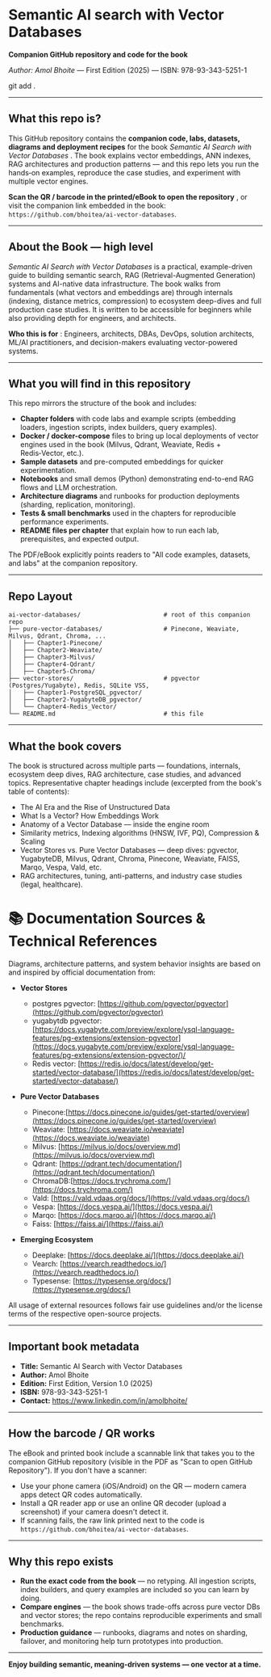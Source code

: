 # **Semantic AI search with Vector Databases**

**Companion GitHub repository and code for the book**

*Author: Amol Bhoite* — First Edition (2025) — ISBN: 978-93-343-5251-1

git add .

---

## What this repo is?

This GitHub repository contains the **companion code, labs, datasets, diagrams and deployment recipes** for the book  *Semantic AI Search with Vector Databases* . The book explains vector embeddings, ANN indexes, RAG architectures and production patterns — and this repo lets you run the hands‑on examples, reproduce the case studies, and experiment with multiple vector engines.

**Scan the QR / barcode in the printed/eBook to open the repository** , or visit the companion link embedded in the book: `https://github.com/bhoitea/ai-vector-databases`.

---

## About the Book — high level

*Semantic AI Search with Vector Databases* is a practical, example-driven guide to building semantic search, RAG (Retrieval-Augmented Generation) systems and AI-native data infrastructure. The book walks from fundamentals (what vectors and embeddings are) through internals (indexing, distance metrics, compression) to ecosystem deep-dives and full production case studies. It is written to be accessible for beginners while also providing depth for engineers, and architects.

**Who this is for** : Engineers, architects, DBAs, DevOps, solution architects, ML/AI practitioners, and decision-makers evaluating vector-powered systems.

---

## What you will find in this repository

This repo mirrors the structure of the book and includes:

* **Chapter folders** with code labs and example scripts (embedding loaders, ingestion scripts, index builders, query examples).
* **Docker / docker-compose** files to bring up local deployments of vector engines used in the book (Milvus, Qdrant, Weaviate, Redis + Redis‑Vector, etc.).
* **Sample datasets** and pre-computed embeddings for quicker experimentation.
* **Notebooks** and small demos (Python) demonstrating end-to-end RAG flows and LLM orchestration.
* **Architecture diagrams** and runbooks for production deployments (sharding, replication, monitoring).
* **Tests & small benchmarks** used in the chapters for reproducible performance experiments.
* **README files per chapter** that explain how to run each lab, prerequisites, and expected output.

The PDF/eBook explicitly points readers to "All code examples, datasets, and labs" at the companion repository.

---

## Repo Layout

```warp-runnable-command
ai-vector-databases/                       # root of this companion repo
├── pure-vector-databases/                 # Pinecone, Weaviate, Milvus, Qdrant, Chroma, ...
│   ├── Chapter1-Pinecone/
│   ├── Chapter2-Weaviate/
│   ├── Chapter3-Milvus/
│   ├── Chapter4-Qdrant/
│   ├── Chapter5-Chroma/
├── vector-stores/                         # pgvector (Postgres/Yugabyte), Redis, SQLite VSS, 
│   ├── Chapter1-PostgreSQL_pgvector/
│   ├── Chapter2-YugabyteDB_pgvector/
│   └── Chapter4-Redis_Vector/
└── README.md                              # this file
```

---

## What the book covers

The book is structured across multiple parts — foundations, internals, ecosystem deep dives, RAG architecture, case studies, and advanced topics. Representative chapter headings include (excerpted from the book's table of contents):

* The AI Era and the Rise of Unstructured Data
* What Is a Vector? How Embeddings Work
* Anatomy of a Vector Database — inside the engine room
* Similarity metrics, Indexing algorithms (HNSW, IVF, PQ), Compression & Scaling
* Vector Stores vs. Pure Vector Databases — deep dives: pgvector, YugabyteDB, Milvus, Qdrant, Chroma, Pinecone, Weaviate, FAISS, Marqo, Vespa, Vald, etc.
* RAG architectures, tuning, anti-patterns, and industry case studies (legal, healthcare).

# 📚 Documentation Sources & Technical References

Diagrams, architecture patterns, and system behavior insights are based on and inspired by official documentation from:

* **Vector Stores**

  * postgres pgvector: [https://github.com/pgvector/pgvector](https://github.com/pgvector/pgvector)
  * yugabytdb pgvector: [https://docs.yugabyte.com/preview/explore/ysql-language-features/pg-extensions/extension-pgvector](https://docs.yugabyte.com/preview/explore/ysql-language-features/pg-extensions/extension-pgvector/)/
  * Redis vector: [https://redis.io/docs/latest/develop/get-started/vector-database/](https://redis.io/docs/latest/develop/get-started/vector-database/)
* **Pure Vector Databases**

  * Pinecone:[https://docs.pinecone.io/guides/get-started/overview](https://docs.pinecone.io/guides/get-started/overview)
  * Weaviate: [https://docs.weaviate.io/weaviate](https://docs.weaviate.io/weaviate)
  * Milvus: [https://milvus.io/docs/overview.md](https://milvus.io/docs/overview.md)
  * Qdrant: [https://qdrant.tech/documentation/](https://qdrant.tech/documentation/)
  * ChromaDB:[https://docs.trychroma.com/](https://docs.trychroma.com/)
  * Vald: [https://vald.vdaas.org/docs/](https://vald.vdaas.org/docs/)
  * Vespa: [https://docs.vespa.ai/](https://docs.vespa.ai/)
  * Marqo: [https://docs.marqo.ai/](https://docs.marqo.ai/)
  * Faiss:  [https://faiss.ai/](https://faiss.ai/)
* **Emerging Ecosystem**

  * Deeplake:  [https://docs.deeplake.ai/](https://docs.deeplake.ai/)
  * Vearch: [https://vearch.readthedocs.io/](https://vearch.readthedocs.io/)
  * Typesense:  [https://typesense.org/docs/](https://typesense.org/docs/)

All usage of external resources follows fair use guidelines and/or the license terms of the respective open-source projects.


---

## Important book metadata

* **Title:** Semantic AI Search with Vector Databases
* **Author:** Amol Bhoite
* **Edition:** First Edition, Version 1.0 (2025)
* **ISBN:** 978-93-343-5251-1
* **Contact:** https://www.linkedin.com/in/amolbhoite/

---

## How the barcode / QR works

The eBook and printed book include a scannable link that takes you to the companion GitHub repository (visible in the PDF as "Scan to open GitHub Repository"). If you don't have a scanner:

* Use your phone camera (iOS/Android) on the QR — modern camera apps detect QR codes automatically.
* Install a QR reader app or use an online QR decoder (upload a screenshot) if your camera doesn't detect it.
* If scanning fails, the raw link printed next to the code is `https://github.com/bhoitea/ai-vector-databases`.

---

## Why this repo exists

* **Run the exact code from the book** — no retyping. All ingestion scripts, index builders, and query examples are included so you can learn by doing.
* **Compare engines** — the book shows trade-offs across pure vector DBs and vector stores; the repo contains reproducible experiments and small benchmarks.
* **Production guidance** — runbooks, diagrams and notes on sharding, failover, and monitoring help turn prototypes into production.

---

**Enjoy building semantic, meaning-driven systems — one vector at a time.**

